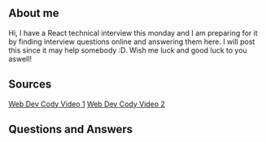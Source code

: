 ## About me

Hi, I have a React technical interview this monday and I am preparing for it by finding interview questions online and answering them here. I will post this since it may help somebody :D. 
Wish me luck and good luck to you aswell!

## Sources

[Web Dev Cody Video 1](https://www.youtube.com/watch?v=xo1sW5HD7os)
[Web Dev Cody Video 2](https://www.youtube.com/watch?v=AHbAAnt9qsY)

## Questions and Answers
